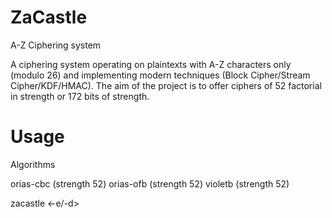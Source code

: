 # ZaCastle

A-Z Ciphering system

A ciphering system operating on plaintexts with A-Z characters only (modulo 26) and implementing modern techniques (Block Cipher/Stream Cipher/KDF/HMAC).  The aim of the project is to offer ciphers of 52 factorial in strength or 172 bits of strength.

# Usage

Algorithms

orias-cbc (strength 52)
orias-ofb (strength 52)
violetb (strength 52)

zacastle <algorithm> <-e/-d> <inFile> <outFile> <passphrase>
